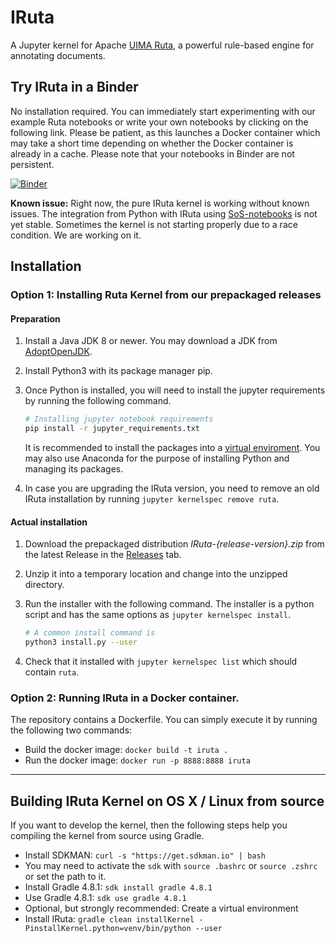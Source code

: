 # IRuta
A Jupyter kernel for Apache [UIMA Ruta](https://uima.apache.org/ruta.html), a powerful rule-based engine for annotating documents.

## Try IRuta in a Binder
No installation required. You can immediately start experimenting with our example Ruta notebooks or write your own notebooks by clicking on the following link.
Please be patient, as this launches a Docker container which may take a short time depending on whether the Docker container is already in a cache. Please note that your notebooks in Binder are not persistent.

[![Binder](https://mybinder.org/badge_logo.svg)](https://mybinder.org/v2/gh/averbis/IRuta/HEAD)

**Known issue:** Right now, the pure IRuta kernel is working without known issues. The integration from Python with IRuta using [SoS-notebooks](https://vatlab.github.io/sos-docs/) is not yet stable. Sometimes the kernel is not starting properly due to a race condition. We are working on it.

## Installation
### Option 1: Installing Ruta Kernel from our prepackaged releases
#### Preparation

1. Install a Java JDK 8 or newer. You may download a JDK from [AdoptOpenJDK](https://adoptopenjdk.net/).

2. Install Python3 with its package manager pip.

3. Once Python is installed, you will need to install the jupyter requirements by running the following command.

    ```bash
    # Installing jupyter notebook requirements
    pip install -r jupyter_requirements.txt
    ```

    It is recommended to install the packages into a [virtual enviroment](https://docs.python.org/3/tutorial/venv.html). You may also use Anaconda for the purpose of installing Python and managing its packages.

4. In case you are upgrading the IRuta version, you need to remove an old IRuta installation by running `jupyter kernelspec remove ruta`. 

#### Actual installation

1. Download the prepackaged distribution *IRuta-{release-version}.zip* from the latest Release in the [Releases](https://github.com/averbis/IRuta/releases) tab. 

2. Unzip it into a temporary location and change into the unzipped directory.

3. Run the installer with the following command. The installer is a python script and has the same options as `jupyter kernelspec install`.

    ```bash
    # A common install command is
    python3 install.py --user
    ```

4. Check that it installed with `jupyter kernelspec list` which should contain `ruta`.

### Option 2: Running IRuta in a Docker container.
The repository contains a Dockerfile. You can simply execute it by running the following two commands:
* Build the docker image: `docker build -t iruta .`
* Run the docker image: `docker run -p 8888:8888 iruta`

---
## Building IRuta Kernel on OS X / Linux from source
If you want to develop the kernel, then the following steps help you compiling the kernel from source using Gradle.

* Install SDKMAN: `curl -s "https://get.sdkman.io" | bash`
* You may need to activate the `sdk` with `source .bashrc` or `source .zshrc` or set the path to it.
* Install Gradle 4.8.1: `sdk install gradle 4.8.1`
* Use Gradle 4.8.1: `sdk use gradle 4.8.1`
* Optional, but strongly recommended: Create a virtual environment
* Install IRuta: `gradle clean installKernel -PinstallKernel.python=venv/bin/python --user` 
